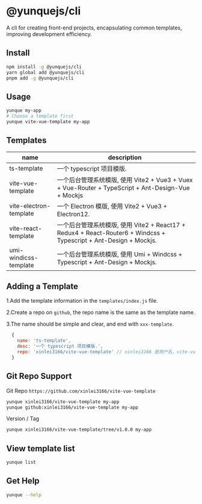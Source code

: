 # @yunquejs/cli
A cli for creating front-end projects, encapsulating common templates, improving development efficiency.

## Install

```bash
npm install -g @yunquejs/cli
yarn global add @yunquejs/cli
pnpm add -g @yunquejs/cli
```

## Usage

```bash
yunque my-app
# Choose a template first
yunque vite-vue-template my-app
```

## Templates

| name                   | description                                                  |
| ---------------------- | ------------------------------------------------------------ |
| ts-template            | 一个 typescript 项目模版.                                    |
| vite-vue-template      | 一个后台管理系统模版, 使用 Vite2 + Vue3 + Vuex + Vue-Router + TypeScript + Ant-Design-Vue + Mockjs |
| vite-electron-template | 一个 Electron 模版, 使用 Vite2 + Vue3 + Electron12.          |
| vite-react-template    | 一个后台管理系统模版, 使用 Vite2 + React17 + Redux4 + React-Router6 + Windcss + Typescript + Ant-Design + Mockjs. |
| umi-windicss-template  | 一个后台管理系统模版, 使用 Umi + Windcss + Typescript + Ant-Design + Mockjs. |

## Adding a Template
1.Add the template information in the `templates/index.js` file.

2.Create a repo on `github`, the repo name is the same as the template name.

3.The name should be simple and clear, and end with `xxx-template`.

```js
  {
    name: 'ts-template',
    desc: '一个 typescript 项目模版.',
    repo: 'xinlei3166/vite-vue-template' // xinlei3166 是用户名，vite-vue-template 是仓库名
  }
```

## Git Repo Support
Git Repo `https://github.com/xinlei3166/vite-vue-template`

```bash
yunque xinlei3166/vite-vue-template my-app 
yunque github:xinlei3166/vite-vue-template my-app
```

Version / Tag

```bash
yunque xinlei3166/vite-vue-template/tree/v1.0.0 my-app
```

## View template list

```bash
yunque list
```

## Get Help

```bash
yunque --help
```

